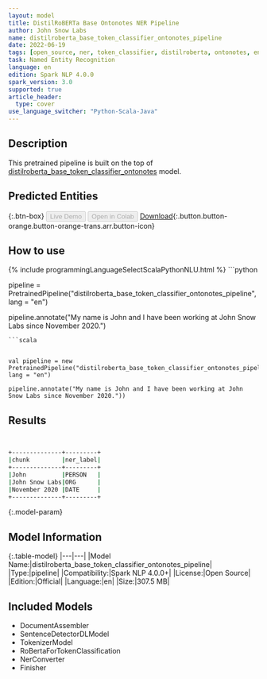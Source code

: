 ```yaml
---
layout: model
title: DistilRoBERTa Base Ontonotes NER Pipeline
author: John Snow Labs
name: distilroberta_base_token_classifier_ontonotes_pipeline
date: 2022-06-19
tags: [open_source, ner, token_classifier, distilroberta, ontonotes, en]
task: Named Entity Recognition
language: en
edition: Spark NLP 4.0.0
spark_version: 3.0
supported: true
article_header:
  type: cover
use_language_switcher: "Python-Scala-Java"
---
```


## Description

This pretrained pipeline is built on the top of [distilroberta_base_token_classifier_ontonotes](https://nlp.johnsnowlabs.com/2021/09/26/distilroberta_base_token_classifier_ontonotes_en.html) model.

## Predicted Entities



{:.btn-box}
<button class="button button-orange" disabled>Live Demo</button>
<button class="button button-orange" disabled>Open in Colab</button>
[Download](https://s3.amazonaws.com/auxdata.johnsnowlabs.com/public/models/distilroberta_base_token_classifier_ontonotes_pipeline_en_4.0.0_3.0_1655654402758.zip){:.button.button-orange.button-orange-trans.arr.button-icon}

## How to use



<div class="tabs-box" markdown="1">
{% include programmingLanguageSelectScalaPythonNLU.html %}
```python


pipeline = PretrainedPipeline("distilroberta_base_token_classifier_ontonotes_pipeline", lang = "en")

pipeline.annotate("My name is John and I have been working at John Snow Labs since November 2020.")
```
```scala


val pipeline = new PretrainedPipeline("distilroberta_base_token_classifier_ontonotes_pipeline", lang = "en")

pipeline.annotate("My name is John and I have been working at John Snow Labs since November 2020."))
```
</div>

## Results

```bash


+--------------+---------+
|chunk         |ner_label|
+--------------+---------+
|John          |PERSON   |
|John Snow Labs|ORG      |
|November 2020 |DATE     |
+--------------+---------+
```

{:.model-param}
## Model Information

{:.table-model}
|---|---|
|Model Name:|distilroberta_base_token_classifier_ontonotes_pipeline|
|Type:|pipeline|
|Compatibility:|Spark NLP 4.0.0+|
|License:|Open Source|
|Edition:|Official|
|Language:|en|
|Size:|307.5 MB|

## Included Models

- DocumentAssembler
- SentenceDetectorDLModel
- TokenizerModel
- RoBertaForTokenClassification
- NerConverter
- Finisher